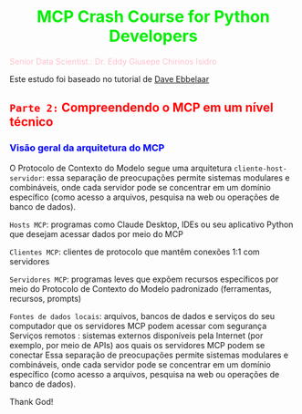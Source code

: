 # <h1 align="center"><font color="gree">MCP Crash Course for Python Developers</font></h1>

<font color="pink">Senior Data Scientist.: Dr. Eddy Giusepe Chirinos Isidro</font>

Este estudo foi baseado no tutorial de [Dave Ebbelaar]()


## <font color="red">`Parte 2:` Compreendendo o MCP em um nível técnico</font>

### <font color="blue">Visão geral da arquitetura do MCP</font>

O Protocolo de Contexto do Modelo segue uma arquitetura `cliente-host-servidor`: essa separação de preocupações permite sistemas modulares e combináveis, onde cada servidor pode se concentrar em um domínio específico (como acesso a arquivos, pesquisa na web ou operações de banco de dados).

`Hosts MCP`: programas como Claude Desktop, IDEs ou seu aplicativo Python que desejam acessar dados por meio do MCP

`Clientes MCP`: clientes de protocolo que mantêm conexões 1:1 com servidores

`Servidores MCP`: programas leves que expõem recursos específicos por meio do Protocolo de Contexto do Modelo padronizado (ferramentas, recursos, prompts)

`Fontes de dados locais`: arquivos, bancos de dados e serviços do seu computador que os servidores MCP podem acessar com segurança
Serviços remotos : sistemas externos disponíveis pela Internet (por exemplo, por meio de APIs) aos quais os servidores MCP podem se conectar
Essa separação de preocupações permite sistemas modulares e combináveis, onde cada servidor pode se concentrar em um domínio específico (como acesso a arquivos, pesquisa na web ou operações de banco de dados).




Thank God!
